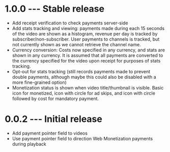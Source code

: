 # 1.0.0 --- Stable release

- Add receipt verification to check payments server-side
- Add stats tracking and viewing: payments made during each 15 seconds of the video are shown as a
  histogram, revenue per day is tracked by subscriber/non-subscriber. User payments to channels
  is tracked, but not currently shown as we cannot retrieve the channel name.
- Currency conversion: Costs now specified in any currency, and stats are shown in any currency.
  It is assumed that all payments are converted to the currency specified for the video upon receipt for
  purposes of stats tracking.
- Opt-out for stats tracking (still records payments made to prevent double payments, although maybe
  this could also be disabled with a more fine-grained option)
- Monetization status is shown when video title/thumbnail is visible. Basic icon for monetized,
  icon with circle for ad skips, and icon with circle followed by cost for mandatory payment.
  

# 0.0.2 --- Initial release

- Add payment pointer field to videos
- Use payment pointer field to direction Web Monetization payments during playback
